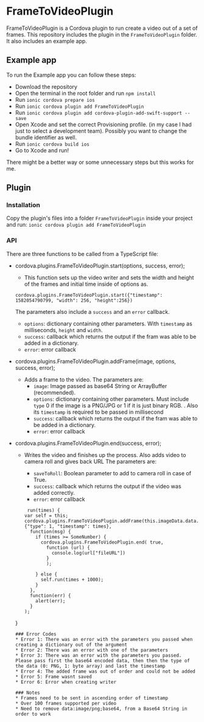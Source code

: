 
# FrameToVideoPlugin

FrameToVideoPlugin is a Cordova plugin to run create a video out of a set of frames. This repository includes the plugin in the `FrameToVideoPlugin` folder. It also includes an example app.

## Example app

To run the Example app you can follow these steps:

* Download the repository
* Open the terminal in the root folder and run `npm install`
* Run `ionic cordova prepare ios`
* Run `ionic cordova plugin add FrameToVideoPlugin`
* Run `ionic cordova plugin add cordova-plugin-add-swift-support --save`
* Open Xcode and set the correct Provisioning profile. (in my case I had just to select a development team). Possibly you want to change the bundle identifier as well.
* Run `ionic cordova build ios`
* Go to Xcode and run!

There might be a better way or some unnecessary steps but this works for me.

## Plugin

### Installation

Copy the plugin's files into a folder `FrameToVideoPlugin` inside your project and run:
`ionic cordova plugin add FrameToVideoPlugin`

### API

There are three functions to be called from a TypeScript file:

* cordova.plugins.FrameToVideoPlugin.start(options, success, error);
  - This function sets up the video writer and sets the width and height of the frames and initial time inside of options as.
  ```
  cordova.plugins.FrameToVideoPlugin.start({"timestamp": 1582054790799, "width": 256, "height":256})
  ```
  The parameters also include a `success` and an `error` callback.
    - `options`: dictionary containing other parameters. With `timestamp` as milliseconds, `height` and `width`.
    - `success`: callback which returns the output if the fram was able to be added in a dictionary.
    - `error`: error callback
    
* cordova.plugins.FrameToVideoPlugin.addFrame(image, options, success, error);
  - Adds a frame to the video. The parameters are:
    - `image`: Image passed as base64 String or ArrayBuffer (recommended).
    - `options`: dictionary containing other parameters. Must include `type` 0 if the image is a PNG/JPG or 1 if it is just binary RGB.
      . Also its `timestamp` is required to be passed in millisecond
    - `success`: callback which returns the output if the fram was able to be added in a dictionary.
    - `error`: error callback
    
* cordova.plugins.FrameToVideoPlugin.end(success, error);
  - Writes the video and finishes up the process. Also adds video to camera roll and gives back URL The parameters are:
    - `saveToRoll`: Boolean parameter to add to camera roll in case of True.
    - `success`: callback which returns the output if the video was added correctly.
    - `error`: error callback
    
    
    ```
     run(times) {
    var self = this;
    cordova.plugins.FrameToVideoPlugin.addFrame(this.imageData.data.buffer, {"type": 1, "timestamp": times},
      function(msg) {
        if (times >= SomeNumber) {
          cordova.plugins.FrameToVideoPlugin.end( true, 
            function (url) {
              console.log(url["fileURL"])
            }  
            );

        } else {
          self.run(times + 1000);
        }
      },
      function(err) {
        alert(err);
      }
    );
  }
    ```
  ### Error Codes
  * Error 1: There was an error with the parameters you passed when creating a dictionary out of the argument
  * Error 2: There was an error with one of the parameters
  * Error 3: There was an error with the parameters you passed. Please pass first the base64 encoded data, then then the type of the data (0: PNG, 1: byte array) and last the timestamp
  * Error 4: The added frame was out of order and could not be added
  * Error 5: Frame wasnt saved
  * Error 6: Error when creating writer
  
  ### Notes
  * Frames need to be sent in ascending order of timestamp
  * Over 100 frames supported per video
  * Need to remove data:image/png;base64, from a Base64 String in order to work
